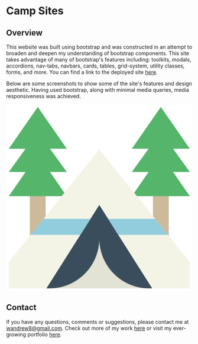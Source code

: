 # Camp Sites

## Overview
This website was built using bootstrap and was constructed in an attempt to broaden and deepen my understanding of bootstrap components. This site takes advantage of many of bootstrap's features including: toolkits, modals, accordions, nav-tabs, navbars, cards, tables, grid-system, utility classes, forms, and more. You can find a link to the deployed site [here](https://secret-atoll-00242.herokuapp.com/).

Below are some screenshots to show some of the site's features and design aesthetic. Having used bootstrap, along with minimal media queries, media responsiveness was achieved. 

![image](./public/images/tent.png)

## Contact

If you have any questions, comments or suggestions, please contact me at wandrew8@gmail.com. Check out more of my work [here](https://github.com/wandrew8) or visit my ever-growing portfolio [here](http://www.andrewjohnweiss.com).